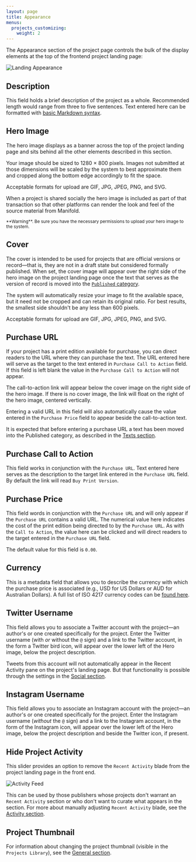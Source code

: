 ```yaml
---
layout: page
title: Appearance
menus:
  projects_customizing:
    weight: 2
---
```


The Appearance section of the project page controls the bulk of the display elements at the top of the frontend project landing page:

![Landing Appearance](/docs/assets/projects/landing-appearance.png)

## Description

This field holds a brief description of the project as a whole. Recommended length would range from three to five sentences. Text entered here can be formatted with [basic Markdown syntax](https://help.github.com/articles/basic-writing-and-formatting-syntax/).

## Hero Image

The hero image displays as a banner across the top of the project landing page and sits behind all the other elements described in this section.

Your image should be sized to 1280 × 800 pixels. Images not submitted at those dimensions will be scaled by the system to best approximate them and cropped along the bottom edge accordingly to fit the space.

Acceptable formats for upload are GIF, JPG, JPEG, PNG, and SVG.

When a project is shared socially the hero image is included as part of that transaction so that other platforms can render the look and feel of the source material from Manifold.

<small>
**Warning**. Be sure you have the necessary permissions to upload your hero image to the system.
</small>

## Cover

The cover is intended to be used for projects that are official versions or record—that is, they are not in a draft state but considered formally published. When set, the cover image will appear over the right side of the hero image on the project landing page once the text that serves as the version of record is moved into the [`Published` category](/docs/projects/customizing/texts.html#grouping-texts).

The system will automatically resize your image to fit the available space, but it need not be cropped and can retain its original ratio. For best results, the smallest side shouldn't be any less than 600 pixels.

Acceptable formats for upload are GIF, JPG, JPEG, PNG, and SVG.

## Purchase URL

If your project has a print edition available for purchase, you can direct readers to the URL where they can purchase the text. The URL entered here will serve as the target to the text entered in `Purchase Call to Action` field. If this field is left blank the value in the `Purchase Call to Action` will not appear.

The call-to-action link will appear below the cover image on the right side of the hero image. If there is no cover image, the link will float on the right of the hero image, centered vertically.

Entering a valid URL in this field will also automatically cause the value entered in the `Purchase Price` field to appear beside the call-to-action text.

It is expected that before entering a purchase URL a text has been moved into the Published category, as described in the [Texts section](/docs/projects/customizing/texts.html#grouping-texts).

## Purchase Call to Action

This field works in conjunction with the `Purchase URL`. Text entered here serves as the description to the target link entered in the `Purchase URL` field. By default the link will read `Buy Print Version`.

## Purchase Price

This field words in conjunction with the `Purchase URL` and will only appear if the `Purchase URL` contains a valid URL. The numerical value here indicates the cost of the print edition being directed to by the `Purchase URL`. As with the `Call to Action`, the value here can be clicked and will direct readers to the target entered in the `Purchase URL` field.

The default value for this field is `0.00`.

## Currency

This is a metadata field that allows you to describe the currency with which the purchase price is associated (e.g., USD for US Dollars or AUD for Australian Dollars). A full list of ISO 4217 currency codes can be [found here](http://www.xe.com/iso4217.php).

## Twitter Username

This field allows you to associate a Twitter account with the project—an author's or one created specifically for the project. Enter the Twitter username (with *or* without the `@` sign) and a link to the Twitter account, in the form a Twitter bird icon, will appear over the lower left of the Hero image, below the project description.

Tweets from this account will not automatically appear in the Recent Activity pane on the project's landing page. But that functionality is possible through the settings in the [Social section](social.html).

## Instagram Username

This field allows you to associate an Instagram account with the project—an author's or one created specifically for the project. Enter the Instagram username (*without* the `@` sign) and a link to the Instagram account, in the form of the Instagram icon, will appear over the lower left of the Hero image, below the project description and beside the Twitter icon, if present.

## Hide Project Activity

This slider provides an option to remove the `Recent Activity` blade from the project landing page in the front end.

![Activity Feed](/docs/assets/projects/activity-feed.png)

This can be used by those publishers whose projects don't warrant an `Recent Activity` section or who don't want to curate what appears in the section. For more about manually adjusting `Recent Activity` blade, see the [Activity section](activity.html).

## Project Thumbnail

For information about changing the project thumbnail (visible in the `Projects Library`), see the [General section](/docs/projects/customizing/general.html).
